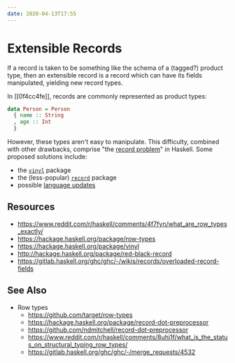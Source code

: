 ```yaml
---
date: 2020-04-13T17:55
---
```


# Extensible Records

If a record is taken to be something like the schema of a (tagged?)
product type, then an extensible record is a record which can have
its fields manipulated, yielding new record types.

In [[0f4cc4fe]], records are commonly represented as product types:

```haskell
data Person = Person
  { name :: String
  , age :: Int
  }
```

However, these types aren't easy to manipulate. This difficulty, combined with
other drawbacks, comprise "the [record problem]" in Haskell. Some proposed
solutions include:

- the [`vinyl`][vinyl] package
- the (less-popular) [`record`][record] package
- possible [language updates]

[record problem]: https://bloggablea.wordpress.com/2007/04/24/haskell-records-considered-grungy
[vinyl]: https://hackage.haskell.org/package/vinyl
[record]: https://hackage.haskell.org/package/record
[language updates]: https://gitlab.haskell.org/ghc/ghc/-/wikis/extensible-records

## Resources
- https://www.reddit.com/r/haskell/comments/4f7fyn/what_are_row_types_exactly/
- https://hackage.haskell.org/package/row-types
- https://hackage.haskell.org/package/vinyl
- http://hackage.haskell.org/package/red-black-record
- https://gitlab.haskell.org/ghc/ghc/-/wikis/records/overloaded-record-fields

## See Also

- Row types
  - https://github.com/target/row-types
  - https://hackage.haskell.org/package/record-dot-preprocessor
  - https://github.com/ndmitchell/record-dot-preprocessor
  - https://www.reddit.com/r/haskell/comments/8uhj1f/what_is_the_status_on_structural_typing_row_types/
  - https://gitlab.haskell.org/ghc/ghc/-/merge_requests/4532
